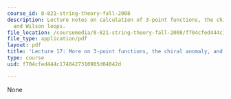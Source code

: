 ```yaml
---
course_id: 8-821-string-theory-fall-2008
description: Lecture notes on calculation of 3-point functions, the chiral anomaly,
  and Wilson loops.
file_location: /coursemedia/8-821-string-theory-fall-2008/f704cfed444c1740427310905d04042d_lecture17.pdf
file_type: application/pdf
layout: pdf
title: 'Lecture 17: More on 3-point functions, the chiral anomaly, and Wilson loops'
type: course
uid: f704cfed444c1740427310905d04042d

---
```

None